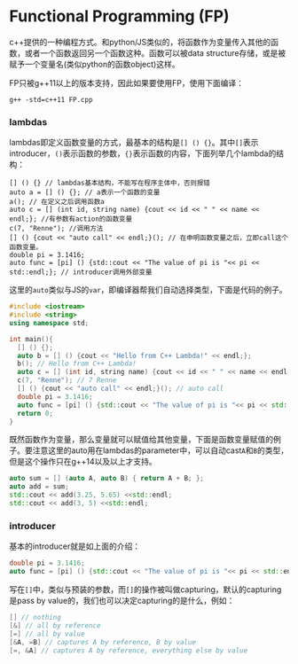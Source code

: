 # Functional Programming (FP)
c++提供的一种编程方式。和python/JS类似的，将函数作为变量传入其他的函数，或者一个函数返回另一个函数这种。函数可以被data structure存储，或是被赋予一个变量名(类似python的函数object)这样。

FP只被g++11以上的版本支持，因此如果要使用FP，使用下面编译：
```
g++ -std=c++11 FP.cpp
```

### lambdas
lambdas即定义函数变量的方式，最基本的结构是`[] () {}`。其中`[]`表示introducer，`()`表示函数的参数，`{}`表示函数的内容，下面列举几个lambda的结构：
```
[] () {} // lambdas基本结构，不能写在程序主体中，否则报错
auto a = [] () {}; // a表示一个函数的变量
a(); // 在定义之后调用函数a
auto c = [] (int id, string name) {cout << id << " " << name << endl;}; //有参数有action的函数变量
c(7, "Renne"); //调用方法
[] () {cout << "auto call" << endl;}(); // 在申明函数变量之后，立即call这个函数变量。
double pi = 3.1416;
auto func = [pi] () {std::cout << "The value of pi is "<< pi << std::endl;}; // introducer调用外部变量
```
这里的`auto`类似与JS的`var`，即编译器帮我们自动选择类型，下面是代码的例子。
```c++
#include <iostream>
#include <string>
using namespace std;

int main(){
  [] () {};
  auto b = [] () {cout << "Hello from C++ Lambda!" << endl;};
  b(); // Hello from C++ Lambda!
  auto c = [] (int id, string name) {cout << id << " " << name << endl;};
  c(7, "Renne"); // 7 Renne
  [] () {cout << "auto call" << endl;}(); // auto call
  double pi = 3.1416;
  auto func = [pi] () {std::cout << "The value of pi is "<< pi << std::endl;};
  return 0;
}
```
既然函数作为变量，那么变量就可以赋值给其他变量，下面是函数变量赋值的例子。要注意这里的auto用在lambdas的parameter中，可以自动cast`A`和`B`的类型，但是这个操作只在g++14以及以上才支持。
```c++
auto sum = [] (auto A, auto B) { return A + B; };
auto add = sum;
std::cout << add(3.25, 5.65) <<std::endl;
std::cout << add(3, 5) <<std::endl;
```

### introducer
基本的introducer就是如上面的介绍：
```c++
double pi = 3.1416;
auto func = [pi] () {std::cout << "The value of pi is "<< pi << std::endl;}; 
```
写在`[]`中，类似与预装的参数，而`[]`的操作被叫做capturing，默认的capturing是pass by value的，我们也可以决定capturing的是什么，例如：
```c++
[] // nothing
[&] // all by reference
[=] // all by value
[&A, =B] //	captures A by reference, B by value
[=, &A] // captures A by reference, everything else by value
```



